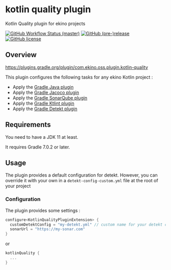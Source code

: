 # kotlin quality plugin

Kotlin Quality plugin for ekino projects

[![GitHub Workflow Status (master)](https://img.shields.io/github/workflow/status/ekino/kotlin-quality-plugin/Build%20branch/master.svg)](https://github.com/ekino/kotlin-quality-plugin/actions?query=workflow%3A%22Build+branch%22+branch%3A%22master%22+)
[![GitHub (pre-)release](https://img.shields.io/github/release/ekino/kotlin-quality-plugin.svg)](https://github.com/ekino/kotlin-quality-plugin/releases)
[![GitHub license](https://img.shields.io/github/license/ekino/kotlin-quality-plugin.svg)](https://github.com/ekino/kotlin-quality-plugin/blob/master/LICENSE.md)

## Overview

https://plugins.gradle.org/plugin/com.ekino.oss.plugin.kotlin-quality

This plugin configures the following tasks for any ekino Kotlin project :

* Apply the [Gradle Java plugin](https://docs.gradle.org/current/userguide/java_plugin.html)
* Apply the [Gradle Jacoco plugin](https://docs.gradle.org/current/userguide/jacoco_plugin.html)
* Apply the [Gradle SonarQube plugin](https://plugins.gradle.org/plugin/org.sonarqube)
* Apply the [Gradle Ktlint plugin](https://plugins.gradle.org/plugin/org.jlleitschuh.gradle.ktlint)
* Apply the [Gradle Detekt plugin](https://plugins.gradle.org/plugin/io.gitlab.arturbosch.detekt)

## Requirements

You need to have a JDK 11 at least.

It requires Gradle 7.0.2 or later.

## Usage

The plugin provides a default configuration for detekt.
However, you can override it with your own in a `detekt-config-custom.yml` file at the root of your project

### Configuration

The plugin provides some settings :
```kotlin
configure<KotlinQualityPluginExtension> {
  customDetektConfig = "my-detekt.yml" // custom name for your detekt config, detekt-config-custom.yml by default
  sonarUrl = "https://my-sonar.com"
}
```
or
```kotlin
kotlinQuality {
  ...
}
```
